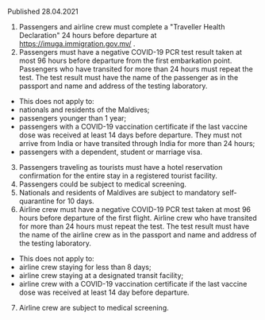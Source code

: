 Published 28.04.2021
1. Passengers and airline crew must complete a "Traveller Health Declaration" 24 hours before departure at <a href="https://imuga.immigration.gov.mv/">https://imuga.immigration.gov.mv/</a> .
2. Passengers must have a negative COVID-19 PCR test result taken at most 96 hours before departure from the first embarkation point. Passengers who have transited for more than 24 hours must repeat the test. The test result must have the name of the passenger as in the passport and name and address of the testing laboratory.
- This does not apply to:
- nationals and residents of the Maldives;
- passengers younger than 1 year;
- passengers with a COVID-19 vaccination certificate if the last vaccine dose was received at least 14 days before departure. They must not arrive from India or have transited through India for more than 24 hours;
- passengers with a dependent, student or marriage visa.
3. Passengers traveling as tourists must have a hotel reservation confirmation for the entire stay in a registered tourist facility.
4. Passengers could be subject to medical screening.
5. Nationals and residents of Maldives are subject to mandatory self-quarantine for 10 days.
6. Airline crew must have a negative COVID-19 PCR test taken at most 96 hours before departure of the first flight. Airline crew who have transited for more than 24 hours must repeat the test. The test result must have the name of the airline crew as in the passport and name and address of the testing laboratory.
- This does not apply to:
- airline crew staying for less than 8 days;
- airline crew staying at a designated transit facility;
- airline crew with a COVID-19 vaccination certificate if the last vaccine dose was received at least 14 day before departure.
7. Airline crew are subject to medical screening.

